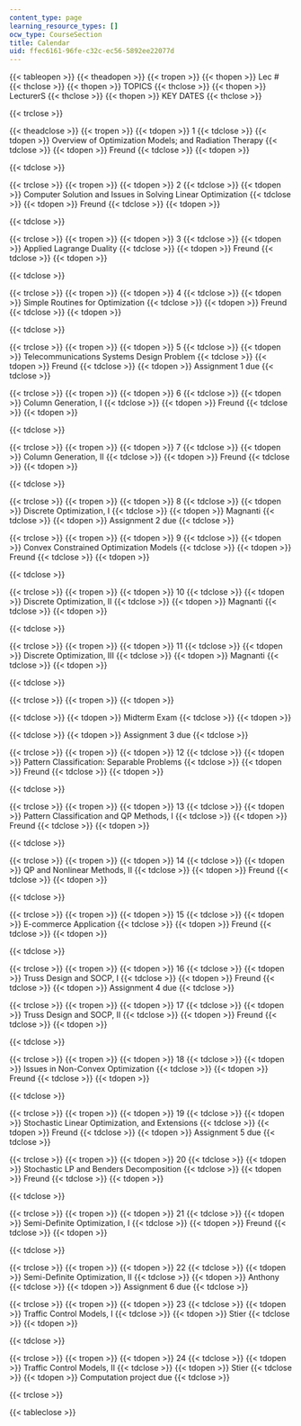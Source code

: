 ```yaml
---
content_type: page
learning_resource_types: []
ocw_type: CourseSection
title: Calendar
uid: ffec6161-96fe-c32c-ec56-5892ee22077d
---
```


{{< tableopen >}}
{{< theadopen >}}
{{< tropen >}}
{{< thopen >}}
Lec #
{{< thclose >}}
{{< thopen >}}
TOPICS
{{< thclose >}}
{{< thopen >}}
LecturerS
{{< thclose >}}
{{< thopen >}}
KEY DATES
{{< thclose >}}

{{< trclose >}}

{{< theadclose >}}
{{< tropen >}}
{{< tdopen >}}
1
{{< tdclose >}}
{{< tdopen >}}
Overview of Optimization Models; and Radiation Therapy
{{< tdclose >}}
{{< tdopen >}}
Freund
{{< tdclose >}}
{{< tdopen >}}

{{< tdclose >}}

{{< trclose >}}
{{< tropen >}}
{{< tdopen >}}
2
{{< tdclose >}}
{{< tdopen >}}
Computer Solution and Issues in Solving Linear Optimization
{{< tdclose >}}
{{< tdopen >}}
Freund
{{< tdclose >}}
{{< tdopen >}}

{{< tdclose >}}

{{< trclose >}}
{{< tropen >}}
{{< tdopen >}}
3
{{< tdclose >}}
{{< tdopen >}}
Applied Lagrange Duality
{{< tdclose >}}
{{< tdopen >}}
Freund
{{< tdclose >}}
{{< tdopen >}}

{{< tdclose >}}

{{< trclose >}}
{{< tropen >}}
{{< tdopen >}}
4
{{< tdclose >}}
{{< tdopen >}}
Simple Routines for Optimization
{{< tdclose >}}
{{< tdopen >}}
Freund
{{< tdclose >}}
{{< tdopen >}}

{{< tdclose >}}

{{< trclose >}}
{{< tropen >}}
{{< tdopen >}}
5
{{< tdclose >}}
{{< tdopen >}}
Telecommunications Systems Design Problem
{{< tdclose >}}
{{< tdopen >}}
Freund
{{< tdclose >}}
{{< tdopen >}}
Assignment 1 due
{{< tdclose >}}

{{< trclose >}}
{{< tropen >}}
{{< tdopen >}}
6
{{< tdclose >}}
{{< tdopen >}}
Column Generation, I
{{< tdclose >}}
{{< tdopen >}}
Freund
{{< tdclose >}}
{{< tdopen >}}

{{< tdclose >}}

{{< trclose >}}
{{< tropen >}}
{{< tdopen >}}
7
{{< tdclose >}}
{{< tdopen >}}
Column Generation, II
{{< tdclose >}}
{{< tdopen >}}
Freund
{{< tdclose >}}
{{< tdopen >}}

{{< tdclose >}}

{{< trclose >}}
{{< tropen >}}
{{< tdopen >}}
8
{{< tdclose >}}
{{< tdopen >}}
Discrete Optimization, I
{{< tdclose >}}
{{< tdopen >}}
Magnanti
{{< tdclose >}}
{{< tdopen >}}
Assignment 2 due
{{< tdclose >}}

{{< trclose >}}
{{< tropen >}}
{{< tdopen >}}
9
{{< tdclose >}}
{{< tdopen >}}
Convex Constrained Optimization Models
{{< tdclose >}}
{{< tdopen >}}
Freund
{{< tdclose >}}
{{< tdopen >}}

{{< tdclose >}}

{{< trclose >}}
{{< tropen >}}
{{< tdopen >}}
10
{{< tdclose >}}
{{< tdopen >}}
Discrete Optimization, II
{{< tdclose >}}
{{< tdopen >}}
Magnanti
{{< tdclose >}}
{{< tdopen >}}

{{< tdclose >}}

{{< trclose >}}
{{< tropen >}}
{{< tdopen >}}
11
{{< tdclose >}}
{{< tdopen >}}
Discrete Optimization, III
{{< tdclose >}}
{{< tdopen >}}
Magnanti
{{< tdclose >}}
{{< tdopen >}}

{{< tdclose >}}

{{< trclose >}}
{{< tropen >}}
{{< tdopen >}}

{{< tdclose >}}
{{< tdopen >}}
Midterm Exam
{{< tdclose >}}
{{< tdopen >}}

{{< tdclose >}}
{{< tdopen >}}
Assignment 3 due
{{< tdclose >}}

{{< trclose >}}
{{< tropen >}}
{{< tdopen >}}
12
{{< tdclose >}}
{{< tdopen >}}
Pattern Classification: Separable Problems
{{< tdclose >}}
{{< tdopen >}}
Freund
{{< tdclose >}}
{{< tdopen >}}

{{< tdclose >}}

{{< trclose >}}
{{< tropen >}}
{{< tdopen >}}
13
{{< tdclose >}}
{{< tdopen >}}
Pattern Classification and QP Methods, I
{{< tdclose >}}
{{< tdopen >}}
Freund
{{< tdclose >}}
{{< tdopen >}}

{{< tdclose >}}

{{< trclose >}}
{{< tropen >}}
{{< tdopen >}}
14
{{< tdclose >}}
{{< tdopen >}}
QP and Nonlinear Methods, II
{{< tdclose >}}
{{< tdopen >}}
Freund
{{< tdclose >}}
{{< tdopen >}}

{{< tdclose >}}

{{< trclose >}}
{{< tropen >}}
{{< tdopen >}}
15
{{< tdclose >}}
{{< tdopen >}}
E-commerce Application
{{< tdclose >}}
{{< tdopen >}}
Freund
{{< tdclose >}}
{{< tdopen >}}

{{< tdclose >}}

{{< trclose >}}
{{< tropen >}}
{{< tdopen >}}
16
{{< tdclose >}}
{{< tdopen >}}
Truss Design and SOCP, I
{{< tdclose >}}
{{< tdopen >}}
Freund
{{< tdclose >}}
{{< tdopen >}}
Assignment 4 due
{{< tdclose >}}

{{< trclose >}}
{{< tropen >}}
{{< tdopen >}}
17
{{< tdclose >}}
{{< tdopen >}}
Truss Design and SOCP, II
{{< tdclose >}}
{{< tdopen >}}
Freund
{{< tdclose >}}
{{< tdopen >}}

{{< tdclose >}}

{{< trclose >}}
{{< tropen >}}
{{< tdopen >}}
18
{{< tdclose >}}
{{< tdopen >}}
Issues in Non-Convex Optimization
{{< tdclose >}}
{{< tdopen >}}
Freund
{{< tdclose >}}
{{< tdopen >}}

{{< tdclose >}}

{{< trclose >}}
{{< tropen >}}
{{< tdopen >}}
19
{{< tdclose >}}
{{< tdopen >}}
Stochastic Linear Optimization, and Extensions
{{< tdclose >}}
{{< tdopen >}}
Freund
{{< tdclose >}}
{{< tdopen >}}
Assignment 5 due
{{< tdclose >}}

{{< trclose >}}
{{< tropen >}}
{{< tdopen >}}
20
{{< tdclose >}}
{{< tdopen >}}
Stochastic LP and Benders Decomposition
{{< tdclose >}}
{{< tdopen >}}
Freund
{{< tdclose >}}
{{< tdopen >}}

{{< tdclose >}}

{{< trclose >}}
{{< tropen >}}
{{< tdopen >}}
21
{{< tdclose >}}
{{< tdopen >}}
Semi-Definite Optimization, I
{{< tdclose >}}
{{< tdopen >}}
Freund
{{< tdclose >}}
{{< tdopen >}}

{{< tdclose >}}

{{< trclose >}}
{{< tropen >}}
{{< tdopen >}}
22
{{< tdclose >}}
{{< tdopen >}}
Semi-Definite Optimization, II
{{< tdclose >}}
{{< tdopen >}}
Anthony
{{< tdclose >}}
{{< tdopen >}}
Assignment 6 due
{{< tdclose >}}

{{< trclose >}}
{{< tropen >}}
{{< tdopen >}}
23
{{< tdclose >}}
{{< tdopen >}}
Traffic Control Models, I
{{< tdclose >}}
{{< tdopen >}}
Stier
{{< tdclose >}}
{{< tdopen >}}

{{< tdclose >}}

{{< trclose >}}
{{< tropen >}}
{{< tdopen >}}
24
{{< tdclose >}}
{{< tdopen >}}
Traffic Control Models, II
{{< tdclose >}}
{{< tdopen >}}
Stier
{{< tdclose >}}
{{< tdopen >}}
Computation project due
{{< tdclose >}}

{{< trclose >}}

{{< tableclose >}}